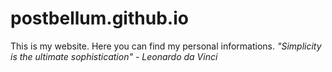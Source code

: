 # postbellum.github.io
This is my website. Here you can find my personal informations. 
*"Simplicity is the ultimate sophistication" - Leonardo da Vinci*
